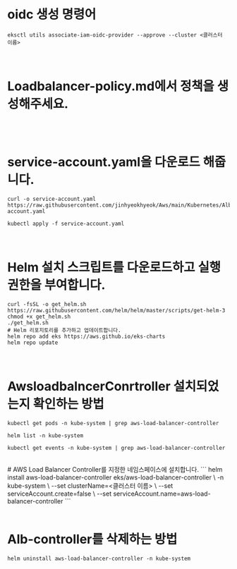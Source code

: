 # oidc 생성 명령어
```
eksctl utils associate-iam-oidc-provider --approve --cluster <클러스터 이름>
```
<br>

# Loadbalancer-policy.md에서 정책을 생성해주세요.
<br>
<br>

# service-account.yaml을 다운로드 해줍니다.
```
curl -o service-account.yaml https://raw.githubusercontent.com/jinhyeokhyeok/Aws/main/Kubernetes/Alb_controller/service-account.yaml
```
```
kubectl apply -f service-account.yaml
```
<br>

# Helm 설치 스크립트를 다운로드하고 실행 권한을 부여합니다.
```
curl -fsSL -o get_helm.sh https://raw.githubusercontent.com/helm/helm/master/scripts/get-helm-3
chmod +x get_helm.sh
./get_helm.sh
# Helm 리포지토리를 추가하고 업데이트합니다.
helm repo add eks https://aws.github.io/eks-charts
helm repo update
```
<br>

# AwsloadbalncerConrtroller 설치되었는지 확인하는 방법
```
kubectl get pods -n kube-system | grep aws-load-balancer-controller
```
```
helm list -n kube-system
```
```
kubectl get events -n kube-system | grep aws-load-balancer-controller
```
<br>
# AWS Load Balancer Controller를 지정한 네임스페이스에 설치합니다.
```
helm install aws-load-balancer-controller eks/aws-load-balancer-controller \
  -n kube-system \
  --set clusterName=<클러스터 이름> \
  --set serviceAccount.create=false \
  --set serviceAccount.name=aws-load-balancer-controller
```
<br><br>

# Alb-controller를 삭제하는 방법
```
helm uninstall aws-load-balancer-controller -n kube-system
```
